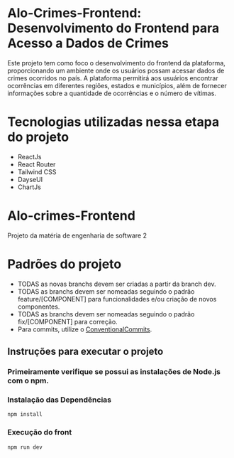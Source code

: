 # Alo-Crimes-Frontend: Desenvolvimento do Frontend para Acesso a Dados de Crimes
Este projeto tem como foco o desenvolvimento do frontend da plataforma, proporcionando um ambiente onde os usuários possam acessar dados de crimes ocorridos no país. A plataforma permitirá aos usuários encontrar ocorrências em diferentes regiões, estados e municípios, além de fornecer informações sobre a quantidade de ocorrências e o número de vítimas.

# Tecnologias utilizadas nessa etapa do projeto
 - ReactJs
 - React Router
 - Tailwind CSS
 - DayseUI
 - ChartJs
# Alo-crimes-Frontend
Projeto da matéria de engenharia de software 2

# Padrões do projeto

* TODAS as novas branchs devem ser criadas a partir da branch dev.
* TODAS as branchs devem ser nomeadas seguindo o padrão feature/[COMPONENT] para funcionalidades e/ou criação de novos componentes.
* TODAS as branchs devem ser nomeadas seguindo o padrão fix/[COMPONENT] para correção.
* Para commits, utilize o [ConventionalCommits](https://www.conventionalcommits.org/pt-br/v1.0.0-beta.4/).

## Instruções para executar o projeto

### Primeiramente verifique se possui as instalações de Node.js com o npm.

### Instalação das Dependências
```
npm install
```

### Execução do front

```
npm run dev
```
